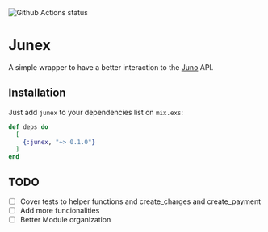 <img src='https://github.com/boostingtech/junex/workflows/actions/badge.svg?branch=master' alt='Github Actions status'/>

# Junex

A simple wrapper to have a better interaction to the [Juno](https://www.juno.com.br/) API.

## Installation

Just add `junex` to your dependencies list on `mix.exs`:

```elixir
def deps do
  [
    {:junex, "~> 0.1.0"}
  ]
end
```

## TODO

- [ ] Cover tests to helper functions and create_charges and create_payment
- [ ] Add more funcionalities
- [ ] Better Module organization
